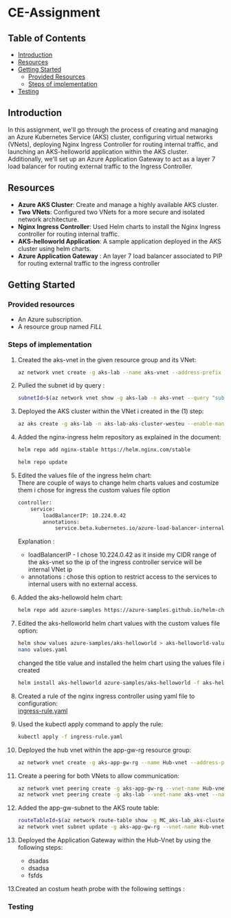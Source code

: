 # CE-Assignment



## Table of Contents
- [Introduction](#introduction)
- [Resources](#Resources)
- [Getting Started](#getting-started)
  - [Provided Resources](#Provided-resources)
  - [Steps of implementation](#Steps-of-implementation)
- [Testing](#Testing)

## Introduction

 In this assignment, we'll go through the process of creating and managing an Azure Kubernetes Service (AKS) cluster, configuring virtual networks (VNets), deploying Nginx Ingress Controller for routing internal traffic, and launching an AKS-helloworld application within the AKS cluster. Additionally, we'll set up an Azure Application Gateway to act as a layer 7 load balancer for routing external traffic to the Ingress Controller.

## Resources

- **Azure AKS Cluster**: Create and manage a highly available AKS cluster.
- **Two VNets**: Configured two VNets for a more secure and isolated network architecture.
- **Nginx Ingress Controller**: Used Helm charts to install the Nginx Ingress controller for routing internal traffic.
- **AKS-helloworld Application**: A sample application deployed in the AKS cluster using helm charts.
- **Azure Application Gateway** : An layer 7 load balancer associated to PIP for routing external traffic to the ingress controller

## Getting Started

### Provided resources

- An Azure subscription.
- A resource group named *FILL*

### Steps of implementation

1. Created the aks-vnet in the given resource group and its VNet:

   ```bash
   az network vnet create -g aks-lab --name aks-vnet --address-prefix 10.224.0.0/12 --subnet-name aks-subnet --subnet-prefix 10.224.0.0/16
   
2. Pulled the subnet id by query :
    ```bash
    subnetId=$(az network vnet show -g aks-lab -n aks-vnet --query "subnets[?name=='aks-subnet'].id" --output tsv)
    
3. Deployed the AKS cluster within the VNet i created in the (1) step:
    ```bash
    az aks create -g aks-lab -n aks-lab-aks-cluster-westeu --enable-managed-identity --node-count 1 --node-resource-group MC_aks-lab_aks-cluster-westeu --generate-ssh-keys --vnet-subnet-id $subnetId
    
4. Added the nginx-ingress helm repository as explained in the document:
    ```bash
    helm repo add nginx-stable https://helm.nginx.com/stable
    ```
    ```bash
    helm repo update
    
5. Edited the values file of the ingress helm chart:  
There are couple of ways to change helm charts values and costumize them i chose for ingress the custom values file option
    ```bash
    controller:
        service:
            loadBalancerIP: 10.224.0.42
            annotations:
                service.beta.kubernetes.io/azure-load-balancer-internal: "true"
    ```
    Explanation :
    * loadBalancerIP - I chose 10.224.0.42 as it inside my CIDR range of the aks-vnet so the ip of the ingress controller service will be internal VNet ip
    * annotations : chose this option to restrict access to the services to internal users with no external access.
    
6. Added the aks-hellowold helm chart:
    ```bash
    helm repo add azure-samples https://azure-samples.github.io/helm-charts/
    ```

7. Edited the aks-helloworld helm chart values with the custom values file option:
    ```bash
    helm show values azure-samples/aks-helloworld > aks-helloworld-values.yaml
    nano values.yaml
    ```
    changed the title value and installed the helm chart using the values file i created
    ```bash
    helm install aks-helloworld azure-samples/aks-helloworld -f aks-helloworld-values.yaml
    ```
    
8. Created a rule of the nginx ingress controller using yaml file to configuration:  
    [ingress-rule.yaml](https://github.com/Shlomi-Lantser/CE-assignment/blob/main/yaml-files/ingress-rule.yaml)
    
9. Used the kubectl apply command to apply the rule:
    ```bash
    kubectl apply -f ingress-rule.yaml
    ```
    
10. Deployed the hub vnet within the app-gw-rg resource group:
    ```bash
    az network vnet create -g aks-app-gw-rg --name Hub-vnet --address-prefix 10.4.0.0/16 --subnet-name app-gw-subnet --subnet-prefix 10.4.0.0/24 --location westeurope

11. Create a peering for both VNets to allow communication:
    ```bash
    az network vnet peering create -g aks-app-gw-rg --vnet-name Hub-vnet --name hub2aks --remote-vnet $(az network vnet show -g aks-lab -n aks-vnet --query id -o tsv) --allow-vnet-access  
    az network vnet peering create -g aks-lab --vnet-name aks-vnet --name aks2hub --remote-vnet $(az network vnet show -g aks-app-gw-rg -n Hub-vnet --query id -o tsv) --allow-vnet-access
    ```
12. Added the app-gw-subnet to the AKS route table:
    ```bash
    routeTableId=$(az network route-table show -g MC_aks-lab_aks-cluster-westeu --name aks-agentpool-34800524-routetable --query id -o tsv)
    az network vnet subnet update -g aks-app-gw-rg --vnet-name Hub-vnet --name app-gw-subnet --route-table $routeTableId
    ```
      
12. Deployed the Application Gateway within the Hub-Vnet by using the following steps:
    * dsadas
    * dsadsa
    * fsfds

13.Created an costum heath probe with the following settings :



### Testing

